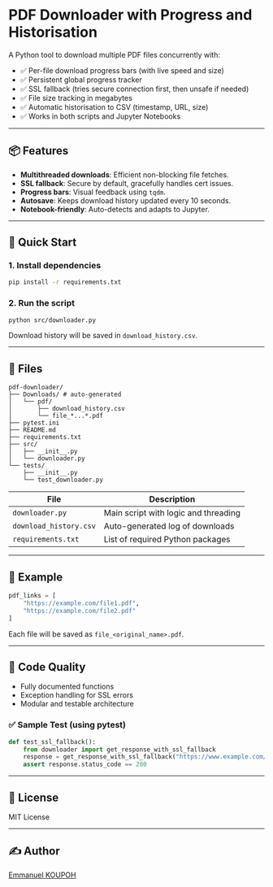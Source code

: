 # PDF Downloader with Progress and Historisation

A Python tool to download multiple PDF files concurrently with:

- ✅ Per-file download progress bars (with live speed and size)
- ✅ Persistent global progress tracker
- ✅ SSL fallback (tries secure connection first, then unsafe if needed)
- ✅ File size tracking in megabytes
- ✅ Automatic historisation to CSV (timestamp, URL, size)
- ✅ Works in both scripts and Jupyter Notebooks

---

## 📦 Features

- **Multithreaded downloads**: Efficient non-blocking file fetches.
- **SSL fallback**: Secure by default, gracefully handles cert issues.
- **Progress bars**: Visual feedback using `tqdm`.
- **Autosave**: Keeps download history updated every 10 seconds.
- **Notebook-friendly**: Auto-detects and adapts to Jupyter.

---

## 🚀 Quick Start

### 1. Install dependencies

```bash
pip install -r requirements.txt
```

### 2. Run the script

```bash
python src/downloader.py
```

Download history will be saved in `download_history.csv`.

---

## 📁 Files
```plaintext
pdf-downloader/
├── Downloads/ # auto-generated
│   └── pdf/
│       ├── download_history.csv
│       └── file_*...*.pdf
├── pytest.ini
├── README.md
├── requirements.txt
├── src/
│   ├── __init__.py
│   └── downloader.py
└── tests/
    ├── __init__.py
    └── test_downloader.py

```

| File               | Description                                |
|--------------------|--------------------------------------------|
| `downloader.py`    | Main script with logic and threading       |
| `download_history.csv` | Auto-generated log of downloads        |
| `requirements.txt` | List of required Python packages           |

---

## 🧪 Example

```python
pdf_links = [
    "https://example.com/file1.pdf",
    "https://example.com/file2.pdf"
]
```

Each file will be saved as `file_<original_name>.pdf`.

---

## 🧼 Code Quality

- Fully documented functions
- Exception handling for SSL errors
- Modular and testable architecture

### ✅ Sample Test (using pytest)

```python
def test_ssl_fallback():
    from downloader import get_response_with_ssl_fallback
    response = get_response_with_ssl_fallback("https://www.example.com/")
    assert response.status_code == 200
```

---

## 📜 License

MIT License

---

## ✍️ Author
[Emmanuel KOUPOH]()
